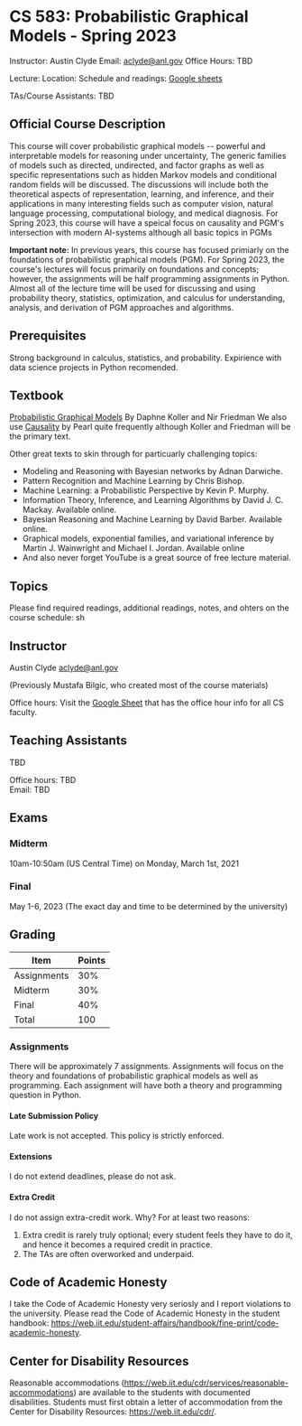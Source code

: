 # CS 583: Probabilistic Graphical Models - Spring 2023

Instructor: Austin Clyde
Email: aclyde@anl.gov 
Office Hours: TBD

Lecture: 
Location:
Schedule and readings: [Google sheets](https://docs.google.com/spreadsheets/d/1mcq7pGzoxPuAUWfR7mXeqgsFgOnNvOXN1OEG-K5l31E/edit?usp=sharing)

TAs/Course Assistants: TBD

## Official Course Description

This course will cover probabilistic graphical models -- powerful and interpretable models for reasoning under uncertainty, The generic families of models such as directed, undirected, and factor graphs as well as specific representations such as hidden Markov models and conditional random fields will be discussed. The discussions will include both the theoretical aspects of representation, learning, and inference, and their applications in many interesting fields such as computer vision, natural language processing, computational biology, and medical diagnosis. For Spring 2023, this course will have a speical focus on causality and PGM's intersection with modern AI-systems although all basic topics in PGMs

**Important note:** In previous years, this course has focused primiarly on the foundations of probabilistic graphical models (PGM). For Spring 2023, the course's lectures will focus primarily on foundations and concepts; however, the assignments will be half programming assignments in Python. Almost all of the lecture time will be used for discussing and using probability theory, statistics, optimization, and calculus for understanding, analysis, and derivation of PGM approaches and algorithms. 

## Prerequisites
Strong background in calculus, statistics, and probability. Expirience with data science projects in Python recomended. 

## Textbook
[Probabilistic Graphical Models](https://mitpress.mit.edu/books/probabilistic-graphical-models) By Daphne Koller and Nir Friedman
We also use [Causality](http://bayes.cs.ucla.edu/BOOK-2K/) by Pearl quite frequently although Koller and Friedman will be the primary text.

Other great texts to skin through for particuarly challenging topics: 
- Modeling and Reasoning with Bayesian networks by Adnan Darwiche.
- Pattern Recognition and Machine Learning by Chris Bishop.
- Machine Learning: a Probabilistic Perspective by Kevin P. Murphy.
- Information Theory, Inference, and Learning Algorithms by David J. C. Mackay. Available online.
- Bayesian Reasoning and Machine Learning by David Barber. Available online.
- Graphical models, exponential families, and variational inference by Martin J. Wainwright and Michael I. Jordan. Available online
- And also never forget YouTube is a great source of free lecture material. 

## Topics
Please find required readings, additional readings, notes, and ohters on the course schedule: 
sh

## Instructor
Austin Clyde
aclyde@anl.gov

(Previously Mustafa Bilgic, who created most of the course materials)

Office hours: Visit the [Google Sheet](https://docs.google.com/spreadsheets/d/1cFrdlYQW24R0Zi-yPplbNKBYhakspbjHKqUMcRySml4/) that has the office hour info for all CS faculty.


## Teaching Assistants

TBD

Office hours: TBD <br>
Email: TBD

## Exams

### Midterm
10am-10:50am (US Central Time) on Monday, March 1st, 2021

### Final
May 1-6, 2023 (The exact day and time to be determined by the university)

## Grading

Item | Points
--- | ---
Assignments | 30%
Midterm | 30%
Final | 40%
Total | 100

### Assignments

There will be approximately 7 assignments. Assignments will focus on the theory and foundations of probabilistic graphical models as well as programming. Each assignment will have both a theory and programming question in Python.

#### Late Submission Policy
Late work is not accepted. This policy is strictly enforced. 

#### Extensions

I do not extend deadlines, please do not ask.

#### Extra Credit

I do not assign extra-credit work. Why? For at least two reasons:

1. Extra credit is rarely truly optional; every student feels they have to do it, and hence it becomes a required credit in practice.
2. The TAs are often overworked and underpaid.

## Code of Academic Honesty

I take the Code of Academic Honesty very seriosly and I report violations to the university. Please read the Code of Academic Honesty in the student handbook: https://web.iit.edu/student-affairs/handbook/fine-print/code-academic-honesty.

## Center for Disability Resources

Reasonable accommodations (https://web.iit.edu/cdr/services/reasonable-accommodations) are available to the students with documented disabilities. Students must first obtain a letter of accommodation from the Center for Disability Resources: https://web.iit.edu/cdr/.
